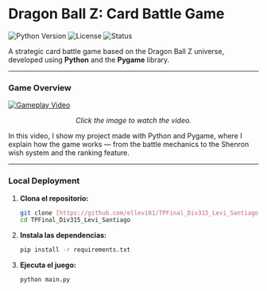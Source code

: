 
# Dragon Ball Z: Card Battle Game
                 

![Python Version](https://img.shields.io/badge/python-3.9%2B-blue.svg?style=for-the-badge&logo=python&logoColor=white)
![License](https://img.shields.io/github/license/ellevi81/TPFinal_Div315_Levi_Santiago?style=for-the-badge)
![Status](https://img.shields.io/badge/status-completo-green?style=for-the-badge)

A strategic card battle game based on the Dragon Ball Z universe, developed using **Python** and the **Pygame** library.

---

### Game Overview

[![Gameplay Video](https://i.imgur.com/D1KoJ96.png)](https://www.youtube.com/watch?v=MibeRhDSQ3g)
<p align="center"><i>Click the image to watch the video.</i></p>


In this video, I show my project made with Python and Pygame, where I explain how the game works — from the battle mechanics to the Shenron wish system and the ranking feature.

---

### Local Deployment

1.  **Clona el repositorio:**
    ```bash
    git clone [https://github.com/ellevi81/TPFinal_Div315_Levi_Santiago.git](https://github.com/ellevi81/TPFinal_Div315_Levi_Santiago.git)
    cd TPFinal_Div315_Levi_Santiago
    ```

2.  **Instala las dependencias:**
    ```bash
    pip install -r requirements.txt
    ```

3.  **Ejecuta el juego:**
    ```bash
    python main.py
    ```

